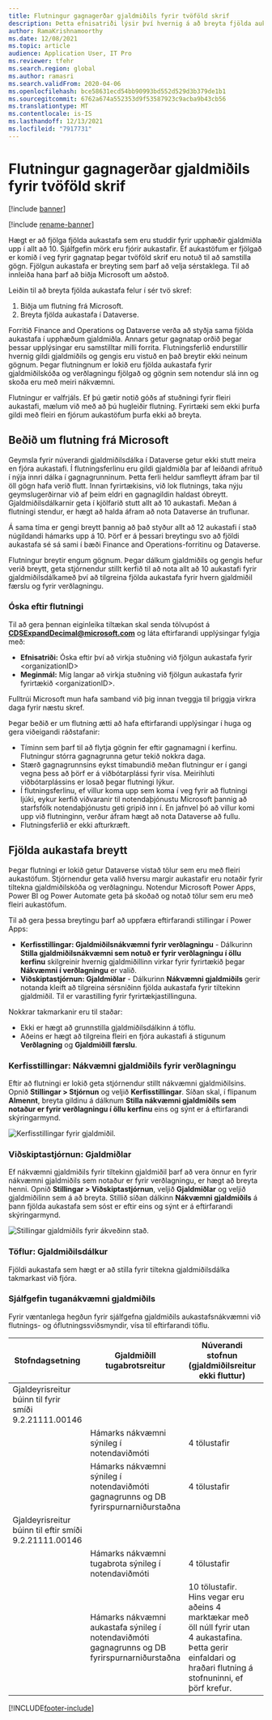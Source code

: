 ```yaml
---
title: Flutningur gagnagerðar gjaldmiðils fyrir tvöföld skrif
description: Þetta efnisatriði lýsir því hvernig á að breyta fjölda aukastafa sem tvöföld skrif styðja fyrir gjaldmiðil.
author: RamaKrishnamoorthy
ms.date: 12/08/2021
ms.topic: article
audience: Application User, IT Pro
ms.reviewer: tfehr
ms.search.region: global
ms.author: ramasri
ms.search.validFrom: 2020-04-06
ms.openlocfilehash: bce58631ecd54bb90993bd552d529d3b379de1b1
ms.sourcegitcommit: 6762a674a552353d9f53587923c9acba9b43cb56
ms.translationtype: MT
ms.contentlocale: is-IS
ms.lasthandoff: 12/13/2021
ms.locfileid: "7917731"
---
```

# <a name="currency-data-type-migration-for-dual-write"></a>Flutningur gagnagerðar gjaldmiðils fyrir tvöföld skrif

[!include [banner](../../includes/banner.md)]

[!include [rename-banner](~/includes/cc-data-platform-banner.md)]

Hægt er að fjölga fjölda aukastafa sem eru studdir fyrir upphæðir gjaldmiðla upp í allt að 10. Sjálfgefin mörk eru fjórir aukastafir. Ef aukastöfum er fjölgað er komið í veg fyrir gagnatap þegar tvöföld skrif eru notuð til að samstilla gögn. Fjölgun aukastafa er breyting sem þarf að velja sérstaklega. Til að innleiða hana þarf að biðja Microsoft um aðstoð.

Leiðin til að breyta fjölda aukastafa felur í sér tvö skref:

1. Biðja um flutning frá Microsoft.
2. Breyta fjölda aukastafa í Dataverse.

Forritið Finance and Operations og Dataverse verða að styðja sama fjölda aukastafa í upphæðum gjaldmiðla. Annars getur gagnatap orðið þegar þessar upplýsingar eru samstilltar milli forrita. Flutningsferlið endurstillir hvernig gildi gjaldmiðils og gengis eru vistuð en það breytir ekki neinum gögnum. Þegar flutningnum er lokið eru fjölda aukastafa fyrir gjaldmiðilskóða og verðlagningu fjölgað og gögnin sem notendur slá inn og skoða eru með meiri nákvæmni.

Flutningur er valfrjáls. Ef þú gætir notið góðs af stuðningi fyrir fleiri aukastafi, mælum við með að þú hugleiðir flutning. Fyrirtæki sem ekki þurfa gildi með fleiri en fjórum aukastöfum þurfa ekki að breyta.

## <a name="requesting-migration-from-microsoft"></a>Beðið um flutning frá Microsoft

Geymsla fyrir núverandi gjaldmiðilsdálka í Dataverse getur ekki stutt meira en fjóra aukastafi. Í flutningsferlinu eru gildi gjaldmiðla þar af leiðandi afrituð í nýja innri dálka í gagnagrunninum. Þetta ferli heldur samfleytt áfram þar til öll gögn hafa verið flutt. Innan fyrirtækisins, við lok flutnings, taka nýju geymslugerðirnar við af þeim eldri en gagnagildin haldast óbreytt. Gjaldmiðilsdálkarnir geta í kjölfarið stutt allt að 10 aukastafi. Meðan á flutningi stendur, er hægt að halda áfram að nota Dataverse án truflunar.

Á sama tíma er gengi breytt þannig að það styður allt að 12 aukastafi í stað núgildandi hámarks upp á 10. Þörf er á þessari breytingu svo að fjöldi aukastafa sé sá sami í bæði Finance and Operations-forritinu og Dataverse.

Flutningur breytir engum gögnum. Þegar dálkum gjaldmiðils og gengis hefur verið breytt, geta stjórnendur stillt kerfið til að nota allt að 10 aukastafi fyrir gjaldmiðilsdálkameð því að tilgreina fjölda aukastafa fyrir hvern gjaldmiðil færslu og fyrir verðlagningu.

### <a name="request-a-migration"></a>Óska eftir flutningi

Til að gera þennan eiginleika tiltækan skal senda tölvupóst á **CDSExpandDecimal@microsoft.com** og láta eftirfarandi upplýsingar fylgja með:

+ **Efnisatriði:** Óska eftir því að virkja stuðning við fjölgun aukastafa fyrir \<organizationID\>
+ **Meginmál:** Mig langar að virkja stuðning við fjölgun aukastafa fyrir fyrirtækið \<organizationID\>.

Fulltrúi Microsoft mun hafa samband við þig innan tveggja til þriggja virkra daga fyrir næstu skref.

Þegar beðið er um flutning ætti að hafa eftirfarandi upplýsingar í huga og gera viðeigandi ráðstafanir:

+ Tíminn sem þarf til að flytja gögnin fer eftir gagnamagni í kerfinu. Flutningur stórra gagnagrunna getur tekið nokkra daga.
+ Stærð gagnagrunnsins eykst tímabundið meðan flutningur er í gangi vegna þess að þörf er á viðbótarplássi fyrir vísa. Meirihluti viðbótarplássins er losað þegar flutningi lýkur.
+ Í flutningsferlinu, ef villur koma upp sem koma í veg fyrir að flutningi ljúki, eykur kerfið viðvaranir til notendaþjónustu Microsoft þannig að starfsfólk notendaþjónustu geti gripið inn í. En jafnvel þó að villur komi upp við flutninginn, verður áfram hægt að nota Dataverse að fullu.
+ Flutningsferlið er ekki afturkræft.

## <a name="changing-the-number-of-decimal-places"></a>Fjölda aukastafa breytt

Þegar flutningi er lokið getur Dataverse vistað tölur sem eru með fleiri aukastöfum. Stjórnendur geta valið hversu margir aukastafir eru notaðir fyrir tiltekna gjaldmiðilskóða og verðlagningu. Notendur Microsoft Power Apps, Power BI og Power Automate geta þá skoðað og notað tölur sem eru með fleiri aukastöfum.

Til að gera þessa breytingu þarf að uppfæra eftirfarandi stillingar í Power Apps:

+ **Kerfisstillingar: Gjaldmiðilsnákvæmni fyrir verðlagningu** - Dálkurinn **Stilla gjaldmiðilsnákvæmni sem notuð er fyrir verðlagningu í öllu kerfinu** skilgreinir hvernig gjaldmiðillinn virkar fyrir fyrirtækið þegar **Nákvæmni í verðlagningu** er valið.
+ **Viðskiptastjórnun: Gjaldmiðlar** - Dálkurinn **Nákvæmni gjaldmiðils** gerir notanda kleift að tilgreina sérsniðinn fjölda aukastafa fyrir tiltekinn gjaldmiðil. Til er varastilling fyrir fyrirtækjastillinguna.

Nokkrar takmarkanir eru til staðar:

+ Ekki er hægt að grunnstilla gjaldmiðilsdálkinn á töflu.
+ Aðeins er hægt að tilgreina fleiri en fjóra aukastafi á stigunum **Verðlagning** og **Gjaldmiðill færslu**.

### <a name="system-settings-currency-precision-for-pricing"></a>Kerfisstillingar: Nákvæmni gjaldmiðils fyrir verðlagningu

Eftir að flutningi er lokið geta stjórnendur stillt nákvæmni gjaldmiðilsins. Opnið **Stillingar \> Stjórnun** og veljið **Kerfisstillingar**. Síðan skal, í flipanum **Almennt**, breyta gildinu á dálknum **Stilla nákvæmni gjaldmiðils sem notaður er fyrir verðlagningu í öllu kerfinu** eins og sýnt er á eftirfarandi skýringarmynd.

![Kerfisstillingar fyrir gjaldmiðil.](media/currency-system-settings.png)

### <a name="business-management-currencies"></a>Viðskiptastjórnun: Gjaldmiðlar

Ef nákvæmni gjaldmiðils fyrir tiltekinn gjaldmiðil þarf að vera önnur en fyrir nákvæmni gjaldmiðils sem notaður er fyrir verðlagningu, er hægt að breyta henni. Opnið **Stillingar \> Viðskiptastjórnun**, veljið **Gjaldmiðlar** og veljið gjaldmiðilinn sem á að breyta. Stillið síðan dálkinn **Nákvæmni gjaldmiðils** á þann fjölda aukastafa sem sóst er eftir eins og sýnt er á eftirfarandi skýringarmynd.

![Stillingar gjaldmiðils fyrir ákveðinn stað.](media/specific-currency.png)

### <a name="tables-currency-column"></a>Töflur: Gjaldmiðilsdálkur

Fjöldi aukastafa sem hægt er að stilla fyrir tiltekna gjaldmiðilsdálka takmarkast við fjóra.

### <a name="default-currency-decimal-precision"></a>Sjálfgefin tuganákvæmni gjaldmiðils
Fyrir væntanlega hegðun fyrir sjálfgefna gjaldmiðils aukastafsnákvæmni við flutnings- og óflutningssviðsmyndir, vísa til eftirfarandi töflu. 

| Stofndagsetning  | Gjaldmiðill tugabrotsreitur    | Núverandi stofnun (gjaldmiðilsreitur ekki fluttur) | Núverandi stofnun (gjaldmiðilsreitur fluttur) | Ný stofnun búin til eftir byggingu 9.2.21062.00134 |
|---------------------------------------------------------|-------------------------------------------------------------------|-----------------------------------------------------------------------------------------------------------------------------------------------------------------------------|-------------------------------------------------|------------------------------------------------|
| Gjaldeyrisreitur búinn til fyrir smíði 9.2.21111.00146  |     |  |       |
|    | Hámarks nákvæmni sýnileg í notendaviðmóti   | 4 tölustafir    | 10 tölustafir    | Á ekki við    |
| | Hámarks nákvæmni sýnileg í notendaviðmóti gagnagrunns og DB fyrirspurnarniðurstaðna         | 4 tölustafir   | 10 tölustafir   | Á ekki við    |
| Gjaldeyrisreitur búinn til eftir smíði 9.2.21111.00146 |    |  |     |   |
|   | Hámarks nákvæmni tugabrota sýnileg í notendaviðmóti     | 4 tölustafir   | 10 tölustafir   | 10 tölustafir     |
|          | Hámarks nákvæmni aukastafa sýnileg í notendaviðmóti gagnagrunns og DB fyrirspurnarniðurstaðna | 10 tölustafir. Hins vegar eru aðeins 4 marktækar með öll núll fyrir utan 4 aukastafina. Þetta gerir einfaldari og hraðari flutning á stofnuninni, ef þörf krefur. | 10 tölustafir      | 10 tölustafir     |

[!INCLUDE[footer-include](../../../../includes/footer-banner.md)]
